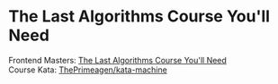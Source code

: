 # The Last Algorithms Course You'll Need

Frontend Masters: [The Last Algorithms Course You'll Need](https://frontendmasters.com/courses/algorithms)</br>
Course Kata: [ThePrimeagen/kata-machine](https://github.com/ThePrimeagen/kata-machine)</br>
